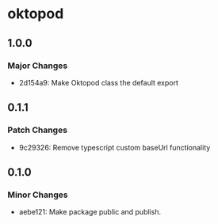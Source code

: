 # oktopod

## 1.0.0

### Major Changes

- 2d154a9: Make Oktopod class the default export

## 0.1.1

### Patch Changes

- 9c29326: Remove typescript custom baseUrl functionality

## 0.1.0

### Minor Changes

- aebe121: Make package public and publish.
